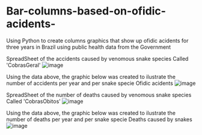 # Bar-columns-based-on-ofidic-acidents-
Using Python to create columns graphics that show up ofidic acidents for three years in Brazil using public health data from the Government 

SpreadSheet of the accidents caused by venomous snake species Called 'CobrasGeral'
![image](https://github.com/user-attachments/assets/0f1067ba-ab6b-4b90-b636-2e73848d7d4d)

Using the data above, the graphic below was created to ilustrate the number of accidents per year and per snake specie
Ofidic acidents 
![image](https://github.com/user-attachments/assets/28e275cb-59aa-4dbd-a846-c622233d1088)

SpreadSheet of the number of deaths caused by venomous snake species Called 'CobrasObitos'
![image](https://github.com/user-attachments/assets/79bbf0ce-73a5-476c-8aef-bbfedcc748d3)

Using the data above, the graphic below was created to ilustrate the number of deaths per year and per snake specie
Deaths caused by snakes 
![image](https://github.com/user-attachments/assets/18d0f7e8-03dd-4fa0-877f-321e43a36559)
